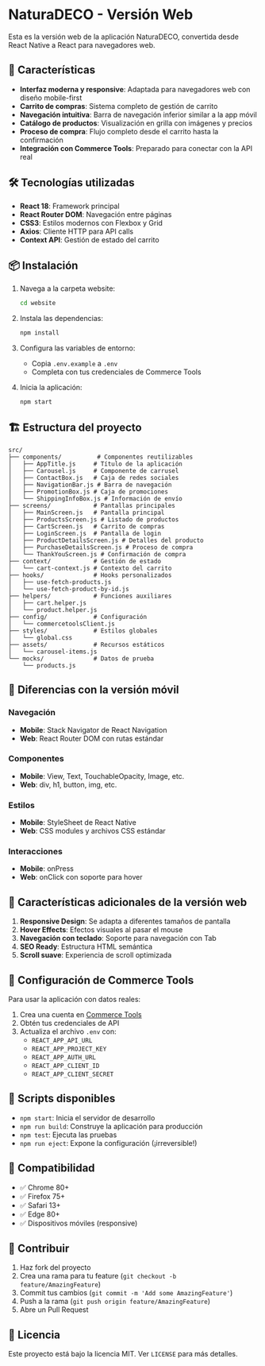 # NaturaDECO - Versión Web

Esta es la versión web de la aplicación NaturaDECO, convertida desde React Native a React para navegadores web.

## 🚀 Características

- **Interfaz moderna y responsive**: Adaptada para navegadores web con diseño mobile-first
- **Carrito de compras**: Sistema completo de gestión de carrito
- **Navegación intuitiva**: Barra de navegación inferior similar a la app móvil
- **Catálogo de productos**: Visualización en grilla con imágenes y precios
- **Proceso de compra**: Flujo completo desde el carrito hasta la confirmación
- **Integración con Commerce Tools**: Preparado para conectar con la API real

## 🛠️ Tecnologías utilizadas

- **React 18**: Framework principal
- **React Router DOM**: Navegación entre páginas
- **CSS3**: Estilos modernos con Flexbox y Grid
- **Axios**: Cliente HTTP para API calls
- **Context API**: Gestión de estado del carrito

## 📦 Instalación

1. Navega a la carpeta website:

   ```bash
   cd website
   ```

2. Instala las dependencias:

   ```bash
   npm install
   ```

3. Configura las variables de entorno:

   - Copia `.env.example` a `.env`
   - Completa con tus credenciales de Commerce Tools

4. Inicia la aplicación:
   ```bash
   npm start
   ```

## 🏗️ Estructura del proyecto

```
src/
├── components/          # Componentes reutilizables
│   ├── AppTitle.js     # Título de la aplicación
│   ├── Carousel.js     # Componente de carrusel
│   ├── ContactBox.js   # Caja de redes sociales
│   ├── NavigationBar.js # Barra de navegación
│   ├── PromotionBox.js # Caja de promociones
│   └── ShippingInfoBox.js # Información de envío
├── screens/            # Pantallas principales
│   ├── MainScreen.js   # Pantalla principal
│   ├── ProductsScreen.js # Listado de productos
│   ├── CartScreen.js   # Carrito de compras
│   ├── LoginScreen.js  # Pantalla de login
│   ├── ProductDetailsScreen.js # Detalles del producto
│   ├── PurchaseDetailsScreen.js # Proceso de compra
│   └── ThankYouScreen.js # Confirmación de compra
├── context/            # Gestión de estado
│   └── cart-context.js # Contexto del carrito
├── hooks/              # Hooks personalizados
│   ├── use-fetch-products.js
│   └── use-fetch-product-by-id.js
├── helpers/            # Funciones auxiliares
│   ├── cart.helper.js
│   └── product.helper.js
├── config/             # Configuración
│   └── commercetoolsClient.js
├── styles/             # Estilos globales
│   └── global.css
├── assets/             # Recursos estáticos
│   └── carousel-items.js
└── mocks/              # Datos de prueba
    └── products.js
```

## 🎨 Diferencias con la versión móvil

### Navegación

- **Mobile**: Stack Navigator de React Navigation
- **Web**: React Router DOM con rutas estándar

### Componentes

- **Mobile**: View, Text, TouchableOpacity, Image, etc.
- **Web**: div, h1, button, img, etc.

### Estilos

- **Mobile**: StyleSheet de React Native
- **Web**: CSS modules y archivos CSS estándar

### Interacciones

- **Mobile**: onPress
- **Web**: onClick con soporte para hover

## 🌟 Características adicionales de la versión web

1. **Responsive Design**: Se adapta a diferentes tamaños de pantalla
2. **Hover Effects**: Efectos visuales al pasar el mouse
3. **Navegación con teclado**: Soporte para navegación con Tab
4. **SEO Ready**: Estructura HTML semántica
5. **Scroll suave**: Experiencia de scroll optimizada

## 🔧 Configuración de Commerce Tools

Para usar la aplicación con datos reales:

1. Crea una cuenta en [Commerce Tools](https://commercetools.com/)
2. Obtén tus credenciales de API
3. Actualiza el archivo `.env` con:
   - `REACT_APP_API_URL`
   - `REACT_APP_PROJECT_KEY`
   - `REACT_APP_AUTH_URL`
   - `REACT_APP_CLIENT_ID`
   - `REACT_APP_CLIENT_SECRET`

## 🚦 Scripts disponibles

- `npm start`: Inicia el servidor de desarrollo
- `npm run build`: Construye la aplicación para producción
- `npm test`: Ejecuta las pruebas
- `npm run eject`: Expone la configuración (¡irreversible!)

## 📱 Compatibilidad

- ✅ Chrome 80+
- ✅ Firefox 75+
- ✅ Safari 13+
- ✅ Edge 80+
- ✅ Dispositivos móviles (responsive)

## 🤝 Contribuir

1. Haz fork del proyecto
2. Crea una rama para tu feature (`git checkout -b feature/AmazingFeature`)
3. Commit tus cambios (`git commit -m 'Add some AmazingFeature'`)
4. Push a la rama (`git push origin feature/AmazingFeature`)
5. Abre un Pull Request

## 📄 Licencia

Este proyecto está bajo la licencia MIT. Ver `LICENSE` para más detalles.
